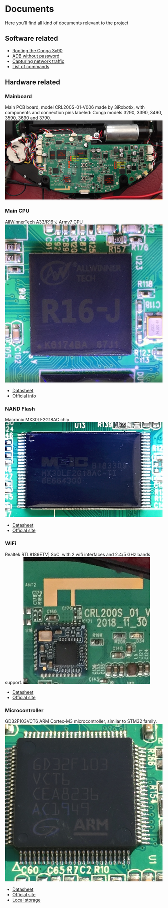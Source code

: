 # Documents

Here you'll find all kind of documents relevant to the project

## Software related
* [Rooting the Conga 3x90](rooting-conga-3x90.md)
* [ADB without password](adb-without-password.md)
* [Capturing network traffic](capture-network-packets.md)
* [List of commands](robot-commands-list.md)

## Hardware related

### Mainboard
Main PCB board, model CRL200S-01-V006 made by 3iRobotix, with components and connection pins labeled: Conga models 3290, 3390, 3490, 3590, 3690 and 3790.
![CRL200S-PCB-pin-connectors](CRL200S-PCB-pin-connectors.jpg)

### Main CPU
AllWinnerTech A33/R16-J Armv7 CPU
![A33-R16](A33-R16.jpg)
* [Datasheet](R16_Datasheet_V1.4_(1).pdf)
* [Official info](http://linux-sunxi.org/R16)

### NAND Flash
Macronix MX30LF2G18AC chip
![MX30LF2G18AC](MX30LF2G18AC.jpg)
* [Datasheet](MX30LF2G18AC_3V_2Gb_v1.4.pdf)
* [Official site](https://www.macronix.com/en-us/products/NAND-Flash/SLC-NAND-Flash/Pages/spec.aspx?p=MX30LF2G18AC&m=SLC+NAND&n=PM2129)

### WiFi
Realtek RTL8189ETV] SoC, with 2 wifi interfaces and 2.4/5 GHz bands support.
![RTL8189ETV](RTL8189ETV.jpg)
* [Datasheet](Wifi-Soc-RTL8189ETV-datasheet.pdf)
* [Official site](https://www.realtek.com/en/products/communications-network-ics/item/rtl8189etv)

### Microcontroller
GD32F103VCT6 ARM Cortex-M3 microcontroller, similar to STM32 family.
![GD32F103VCT6](GD32F103x/GD32F103VCT6.jpg)
* [Datasheet](GD32F103x/GD32F103xx-Datasheet-Rev-2.7.pdf)
* [Official site](https://www.gigadevice.com/microcontroller/gd32f103vct6/)
* [Local storage](GD32F103x/)
